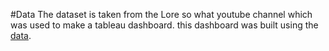 #Data
The dataset is taken from the Lore so what youtube channel which was used to make a tableau dashboard.
this dashboard was built using the [data](https://www.youtube.com/redirect?event=video_description&redir_token=QUFFLUhqbWNNemhURzhpYWphU1g3Y3VqaEhLSHkzc2ZnZ3xBQ3Jtc0trZzl3aFpqdlBRcGpBZlZMV3FLRlJqclZGZEcwVHVTOFgzQmwyZ3E3QlZxVmlkQTUzaUk5TG9TMUlRemduLUZiQlNMZ2s0QkQtQUNGdU9DaUw5dHZOWGt4R0xXRF8xekhBcWxHNXpzTm9Ja0VVME90TQ&q=https%3A%2F%2Fdrive.google.com%2Fdrive%2Ffolders%2F1JFJ8_mzXTr_xPbS-4qWqpJsOQCnazrxC%3Fusp%3Dsharing&v=g6cjhUhrhY8).

